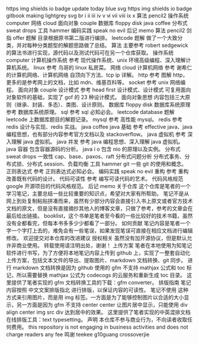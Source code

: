 https img shields io badge update today blue svg https img shields io badge gitbook making lightgrey svg br ⅰ ⅱ ⅲ ⅳ ⅴ ⅵ ⅶ ⅷ ⅸ ⅹ 算法 pencil2 操作系统 computer 网络 cloud 面向对象 couple 数据库 floppy disk java coffee 分布式 sweat drops 工具 hammer 编码实践 speak no evil 后记 memo 算法 pencil2 剑指 offer 题解 目录根据原书第二版进行编排。 leetcode 题解 做了一个大致分类，并对每种分类题型的解题思路做了总结。 算法 主要参考 robert sedgewick 的算法书进行实现，源代码以及测试代码可在另一个仓库获取。 操作系统 computer 计算机操作系统 参考 现代操作系统、unix 环境高级编程、深入理解计算机系统。 linux 参考 鸟哥的 linux 私房菜。 网络 cloud 计算机网络 参考 谢希仁的计算机网络、计算机网络 自顶向下方法、tcp ip 详解。 http 参考 图解 http，更多的是参考网上的文档，比如 mdn、维基百科等。 socket 参考 unix 网络编程。 面向对象 couple 设计模式 参考 head first 设计模式、设计模式 可复用面向对象软件的基础，实现了 gof 的 23 种设计模式。 面向对象思想 内容包括三大原则（继承、封装、多态）、类图、设计原则。 数据库 floppy disk 数据库系统原理 参考 数据库系统原理。 sql 参考 sql 必知必会。 leetcode database 题解 leetcode 上数据库题目的解题记录。 mysql 参考 高性能 mysql。 redis 参考 redis 设计与实现、redis 实战。 java coffee java 基础 参考 effective java、java 编程思想，也有部分内容参考官方文档以及 stackoverflow。 java 虚拟机 参考 深入理解 java 虚拟机。 java 并发 参考 java 编程思想、深入理解 java 虚拟机。 java 容器 包含容器源码的分析。 java i o 包含 nio 的原理以及实例。 分布式 sweat drops 一致性 cap、base、paxos、raft 分布式问题分析 分布式事务、分布式锁、分布式 session、负载均衡 工具 hammer git 一些 git 的使用和概念。 正则表达式 参考 正则表达式必知必会。 编码实践 speak no evil 重构 参考 重构 改善既有代码的设计。 代码可读性 参考 编写可读代码的艺术。 代码风格规范 google 开源项目的代码风格规范。 后记 memo 关于仓库 这个仓库是笔者的一个学习笔记，主要总结一些比较重要的知识点，希望对大家有所帮助。 笔记不是从网上到处复制粘贴拼凑而来，虽然有少部分内容会直接引入书上原文或者官方技术文档的原文，但是没有直接摘抄其他人的博客文章，只做了参考，参考的文章会在最后给出链接。 booklist，这个书单是笔者至今看的一些比较好的技术书籍，虽然没有全都看完，但每本书多多少少都看了一部分。 如何贡献 笔记内容是笔者一个字一个字打上去的，难免会有一些笔误，如果发现笔误可直接在相应文档进行编辑修改。 欢迎提交对本仓库的改进建议 授权相关 虽然没有加开源协议，但是默认允许非商业使用。 转载使用请注明出处，谢谢！ 上传方案 笔者在本地使用为知笔记软件进行书写，为了方便将本地笔记内容上传到 github 上，实现了一整套自动化上传方案，包括文本文件的导出、提取图片、markdown 文档转换、git 同步。 进行 markdown 文档转换是因为 github 使用的 gfm 不支持 mathjax 公式和 toc 标记，所以需要替换 mathjax 公式为 codecogs 的云服务和重新生成 toc 目录。 这里提供了笔者实现的 gfm 文档转换工具的下载：gfm converter。 排版指南 笔记内容按照 中文文案排版指北 进行排版，以保证内容的可读性。 笔记不使用 这种方式来引用图片，而是用 img 标签。一方面是为了能够控制图片以合适的大小显示，另一方面是因为 gfm 不支持 center center 让图片居中显示，只能使用 div align center img src div 达到居中的效果。 这里提供了笔者实现的中英混排文档在线排版工具：text typesetting。 声明 本仓库不参与商业行为，不向读者收取任何费用。 this repository is not engaging in business activities and does not charge readers any fee 鸣谢 teekee g10guang crossoverjie